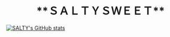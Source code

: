 <h1 align="center"> **ＳＡＬＴＹＳＷＥＥＴ** </h1> 

[![SALTY's GitHub stats](https://github-readme-stats.vercel.app/api?username=salty-sweet&count_private=true&show_icons=true&theme=dracula)](https://github.com/anuraghazra/github-readme-stats)
